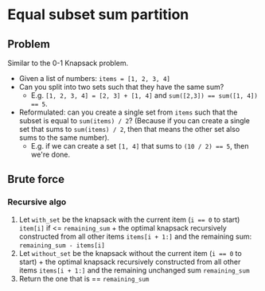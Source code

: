 # Equal subset sum partition

## Problem

Similar to the 0-1 Knapsack problem.

- Given a list of numbers: `items = [1, 2, 3, 4]`
- Can you split into two sets such that they have the same sum?
  - E.g. `[1, 2, 3, 4] = [2, 3] + [1, 4]` and `sum([2,3]) == sum([1, 4]) == 5`.
- Reformulated: can you create a single set from `items` such that the subset is equal to `sum(items) / 2`? (Because if you can create a single set that sums to `sum(items) / 2`, then that means the other set also sums to the same number).
  - E.g. if we can create a set `[1, 4]` that sums to `(10 / 2) == 5`, then we're done.

## Brute force

### Recursive algo

1. Let `with_set` be the knapsack with the current item (`i == 0` to start) `item[i]` if <= `remaining_sum` + the optimal knapsack recursively constructed from all other items `items[i + 1:]` and the remaining sum: `remaining_sum - items[i]`
2. Let `without_set` be the knapsack without the current item (`i == 0` to start) + the optimal knapsack recursively constructed from all other items `items[i + 1:]` and the remaining unchanged sum `remaining_sum`
3. Return the one that is == `remaining_sum`
